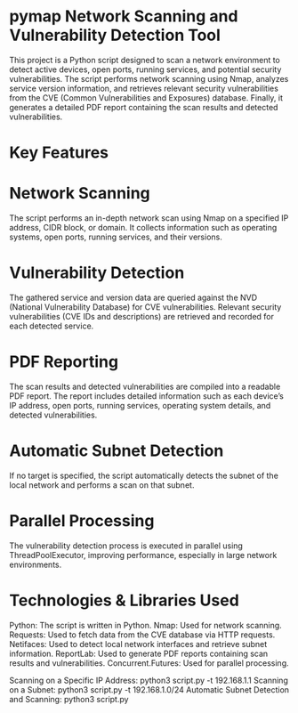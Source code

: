 # pymap Network Scanning and Vulnerability Detection Tool

This project is a Python script designed to scan a network environment to detect active devices, open ports, running services, and potential security vulnerabilities. The script performs network scanning using Nmap, analyzes service version information, and retrieves relevant security vulnerabilities from the CVE (Common Vulnerabilities and Exposures) database. Finally, it generates a detailed PDF report containing the scan results and detected vulnerabilities.

# Key Features
# Network Scanning
The script performs an in-depth network scan using Nmap on a specified IP address, CIDR block, or domain.
It collects information such as operating systems, open ports, running services, and their versions.
# Vulnerability Detection
The gathered service and version data are queried against the NVD (National Vulnerability Database) for CVE vulnerabilities.
Relevant security vulnerabilities (CVE IDs and descriptions) are retrieved and recorded for each detected service.
# PDF Reporting
The scan results and detected vulnerabilities are compiled into a readable PDF report.
The report includes detailed information such as each device’s IP address, open ports, running services, operating system details, and detected vulnerabilities.
# Automatic Subnet Detection
If no target is specified, the script automatically detects the subnet of the local network and performs a scan on that subnet.
# Parallel Processing
The vulnerability detection process is executed in parallel using ThreadPoolExecutor, improving performance, especially in large network environments.

# Technologies & Libraries Used
Python: The script is written in Python.
Nmap: Used for network scanning.
Requests: Used to fetch data from the CVE database via HTTP requests.
Netifaces: Used to detect local network interfaces and retrieve subnet information.
ReportLab: Used to generate PDF reports containing scan results and vulnerabilities.
Concurrent.Futures: Used for parallel processing.

Scanning on a Specific IP Address: python3 script.py -t 192.168.1.1
Scanning on a Subnet: python3 script.py -t 192.168.1.0/24
Automatic Subnet Detection and Scanning: python3 script.py
